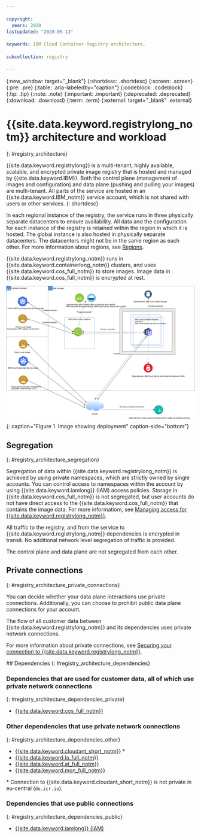 ```yaml
---

copyright:
  years: 2020
lastupdated: "2020-05-13"

keywords: IBM Cloud Container Registry architecture,

subcollection: registry

---
```


{:new_window: target="_blank"}
{:shortdesc: .shortdesc}
{:screen: .screen}
{:pre: .pre}
{:table: .aria-labeledby="caption"}
{:codeblock: .codeblock}
{:tip: .tip}
{:note: .note}
{:important: .important}
{:deprecated: .deprecated}
{:download: .download}
{:term: .term}
{:external: target="_blank" .external}

# {{site.data.keyword.registrylong_notm}} architecture and workload
{: #registry_architecture}

{{site.data.keyword.registrylong}} is a multi-tenant, highly available, scalable, and encrypted private image registry that is hosted and managed by {{site.data.keyword.IBM}}. Both the control plane (management of images and configuration) and data plane (pushing and pulling your images) are multi-tenant. All parts of the service are hosted in an {{site.data.keyword.IBM_notm}} service account, which is not shared with users or other services.
{: shortdesc}

In each regional instance of the registry, the service runs in three physically separate datacenters to ensure availability. All data and the configuration for each instance of the registry is retained within the region in which it is hosted. The global instance is also hosted in physically separate datacenters. The datacenters might not be in the same region as each other. For more information about regions, see [Regions](/docs/Registry?topic=registry-registry_overview#registry_regions).

{{site.data.keyword.registrylong_notm}} runs in {{site.data.keyword.containerlong_notm}} clusters, and uses {{site.data.keyword.cos_full_notm}} to store images. Image data in {{site.data.keyword.cos_full_notm}} is encrypted at rest.

![Image showing deployment.](images/container-registry_deployment_model.svg "Image showing deployment, in our account, MZRs, public ingress, private ingress, customer data flows, dependencies (public/private)"){: caption="Figure 1. Image showing deployment" caption-side="bottom"}

## Segregation
{: #registry_architecture_segregation}

Segregation of data within {{site.data.keyword.registrylong_notm}} is achieved by using private namespaces, which are strictly owned by single accounts. You can control access to namespaces within the account by using {{site.data.keyword.iamlong}} (IAM) access policies. Storage in {{site.data.keyword.cos_full_notm}} is not segregated, but user accounts do not have direct access to the {{site.data.keyword.cos_full_notm}} that contains the image data. For more informatiom, see [Managing access for {{site.data.keyword.registrylong_notm}}](/docs/Registry?topic=registry-iam).

All traffic to the registry, and from the service to {{site.data.keyword.registrylong_notm}} dependencies is encrypted in transit. No additional network level segregation of traffic is provided.

The control plane and data plane are not segregated from each other.

## Private connections
{: #registry_architecture_private_connections}

You can decide whether your data plane interactions use private connections. Additionally, you can choose to prohibit public data plane connections for your account.

The flow of all customer data between {{site.data.keyword.registrylong_notm}} and its dependencies uses private network connections.

For more information about private connections, see [Securing your connection to {{site.data.keyword.registrylong_notm}}](/docs/Registry?topic=registry-registry_private).

## Dependencies
{: #registry_architecture_dependencies}

### Dependencies that are used for customer data, all of which use private network connections
{: #registry_architecture_dependencies_private}

- [{{site.data.keyword.cos_full_notm}}](/docs/cloud-object-storage?topic=cloud-object-storage-getting-started)

### Other dependencies that use private network connections
{: #registry_architecture_dependencies_other}

- [{{site.data.keyword.cloudant_short_notm}}](/docs/Cloudant?topic=cloudant-getting-started-with-cloudant) \*
- [{{site.data.keyword.la_full_notm}}](/docs/Log-Analysis-with-LogDNA?topic=LogDNA-getting-started)
- [{{site.data.keyword.at_full_notm}}](/docs/Activity-Tracker-with-LogDNA?topic=logdnaat-getting-started)
- [{{site.data.keyword.mon_full_notm}}](/docs/Monitoring-with-Sysdig?topic=Sysdig-getting-started)

\* Connection to {{site.data.keyword.cloudant_short_notm}} is not private in eu-central (`de.icr.io`).

### Dependencies that use public connections
{: #registry_architecture_dependencies_public}

- [{{site.data.keyword.iamlong}} (IAM)](/docs/iam?topic=iam-getstarted)
